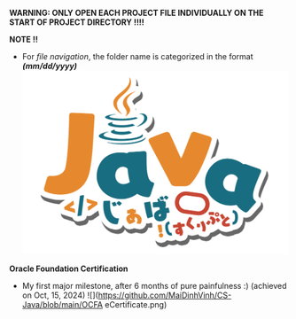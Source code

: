 **WARNING: ONLY OPEN EACH PROJECT FILE INDIVIDUALLY ON THE START OF PROJECT DIRECTORY !!!!**






**NOTE !!**
- For *file navigation*, the folder name is categorized in the format ***(mm/dd/yyyy)***
![](https://github.com/MaiDinhVinh/CS-Java/blob/main/Java.png)

**Oracle Foundation Certification**

- My first major milestone, after 6 months of pure painfulness :) (achieved on Oct, 15, 2024) 
![](https://github.com/MaiDinhVinh/CS-Java/blob/main/OCFA eCertificate.png)